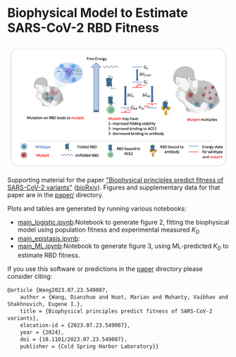 

# Biophysical Model to Estimate SARS-CoV-2 RBD Fitness

![Overview](./paper/Fig1.png)

Supporting material for the paper ["Biophysical principles predict fitness of SARS-CoV-2 variants"](https://www.biorxiv.org/content/10.1101/2023.07.23.549087v3) ([bioRxiv](https://www.biorxiv.org/content/10.1101/2023.07.23.549087v3)). Figures and supplementary data for that paper are in the [paper/](paper/) directory.


Plots and tables are generated by running various notebooks:
- [main_logistic.ipynb](main/main_logistic.ipynb):Notebook to generate figure 2, fitting the biophysical model using population fitness and experimental measured $K_D$
- [main_epistasis.ipynb](main/main_epistasis.ipynb):
- [main_ML.ipynb](main/main_ML.ipynb):Notebook to generate figure 3, using ML-predicted $K_D$ to estimate RBD fitness.


If you use this software or predictions in the [paper](paper/) directory please consider citing:

```
@article {Wang2023.07.23.549087,
	author = {Wang, Dianzhuo and Huot, Marian and Mohanty, Vaibhav and Shakhnovich, Eugene I.},
	title = {Biophysical principles predict fitness of SARS-CoV-2 variants},
	elocation-id = {2023.07.23.549087},
	year = {2024},
	doi = {10.1101/2023.07.23.549087},
	publisher = {Cold Spring Harbor Laboratory}}
